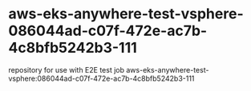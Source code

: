# aws-eks-anywhere-test-vsphere-086044ad-c07f-472e-ac7b-4c8bfb5242b3-111
repository for use with E2E test job aws-eks-anywhere-test-vsphere:086044ad-c07f-472e-ac7b-4c8bfb5242b3-111
